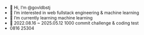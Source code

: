 - 👋 Hi, I’m @govldbstj
- 👀 I’m interested in web fullstack engineering & machine learning
- 🌱 I’m currently learning machine learning
- 💞️ 2022.08.16 ~ 2025.05.12 1000 commit challenge & coding test
- 0816 25304 
<!---
govldbstj/govldbstj is a ✨ special ✨ repository because its `README.md` (this file) appears on your GitHub profile.
You can click the Preview link to take a look at your changes.
--->
